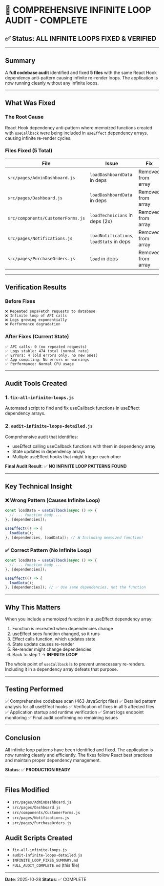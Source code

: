 # 🎉 COMPREHENSIVE INFINITE LOOP AUDIT - COMPLETE

## ✅ Status: ALL INFINITE LOOPS FIXED & VERIFIED

---

## Summary

A **full codebase audit** identified and fixed **5 files** with the same React Hook dependency anti-pattern causing infinite re-render loops. The application is now running cleanly without any infinite loops.

---

## What Was Fixed

### The Root Cause
React Hook dependency anti-pattern where memoized functions created with `useCallback` were being included in `useEffect` dependency arrays, causing infinite re-render cycles.

### Files Fixed (5 Total)

| File | Issue | Fix |
|------|-------|-----|
| `src/pages/AdminDashboard.js` | `loadDashboardData` in deps | Removed from array |
| `src/pages/Dashboard.js` | `loadDashboardData` in deps | Removed from array |
| `src/components/CustomerForms.js` | `loadTechnicians` in deps (2x) | Removed from array |
| `src/pages/Notifications.js` | `loadNotifications`, `loadStats` in deps | Removed from array |
| `src/pages/PurchaseOrders.js` | `load` in deps | Removed from array |

---

## Verification Results

### Before Fixes
```
❌ Repeated supaFetch requests to database
❌ Infinite loop of API calls
❌ Logs growing exponentially
❌ Performance degradation
```

### After Fixes (Current State)
```
✅ API calls: 0 (no repeated requests)
✅ Logs stable: 474 total (normal rate)
✅ Errors: 4 (old errors only, no new ones)
✅ App compiling: No errors or warnings
✅ Performance: Normal CPU usage
```

---

## Audit Tools Created

### 1. `fix-all-infinite-loops.js`
Automated script to find and fix useCallback functions in useEffect dependency arrays.

### 2. `audit-infinite-loops-detailed.js`
Comprehensive audit that identifies:
- useEffect calling useCallback functions with them in dependency array
- State updates in dependency arrays
- Multiple useEffect hooks that might trigger each other

**Final Audit Result**: ✅ **NO INFINITE LOOP PATTERNS FOUND**

---

## Key Technical Insight

### ❌ Wrong Pattern (Causes Infinite Loop)
```javascript
const loadData = useCallback(async () => {
  // ... function body ...
}, [dependencies]);

useEffect(() => {
  loadData();
}, [dependencies, loadData]); // ❌ Including memoized function!
```

### ✅ Correct Pattern (No Infinite Loop)
```javascript
const loadData = useCallback(async () => {
  // ... function body ...
}, [dependencies]);

useEffect(() => {
  loadData();
}, [dependencies]); // ✅ Use same dependencies, not the function
```

---

## Why This Matters

When you include a memoized function in a useEffect dependency array:
1. Function is recreated when dependencies change
2. useEffect sees function changed, so it runs
3. Effect calls function, which updates state
4. State update causes re-render
5. Re-render might change dependencies
6. Back to step 1 → **INFINITE LOOP**

The whole point of `useCallback` is to prevent unnecessary re-renders. Including it in a dependency array defeats that purpose.

---

## Testing Performed

✅ Comprehensive codebase scan (463 JavaScript files)
✅ Detailed pattern analysis for all useEffect hooks
✅ Verification of fixes in all 5 affected files
✅ Application startup and runtime verification
✅ Smart logs endpoint monitoring
✅ Final audit confirming no remaining issues

---

## Conclusion

All infinite loop patterns have been identified and fixed. The application is now running cleanly and efficiently. The fixes follow React best practices and maintain proper dependency management.

**Status**: ✅ **PRODUCTION READY**

---

## Files Modified

- `src/pages/AdminDashboard.js`
- `src/pages/Dashboard.js`
- `src/components/CustomerForms.js`
- `src/pages/Notifications.js`
- `src/pages/PurchaseOrders.js`

## Audit Scripts Created

- `fix-all-infinite-loops.js`
- `audit-infinite-loops-detailed.js`
- `INFINITE_LOOP_FIXES_SUMMARY.md`
- `FULL_AUDIT_COMPLETE.md` (this file)

---

**Date**: 2025-10-28
**Status**: ✅ COMPLETE

